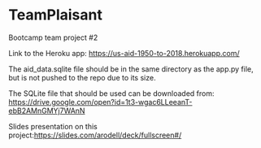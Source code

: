 # TeamPlaisant
Bootcamp team project #2

Link to the Heroku app: https://us-aid-1950-to-2018.herokuapp.com/

The aid_data.sqlite file should be in the same directory as the app.py file,
but is not pushed to the repo due to its size.

The SQLite file that should be used can be downloaded from:  
https://drive.google.com/open?id=1t3-wgac6LLeeanT-ebB2AMnGMYj7WAnN


Slides presentation on this project:https://slides.com/arodell/deck/fullscreen#/
